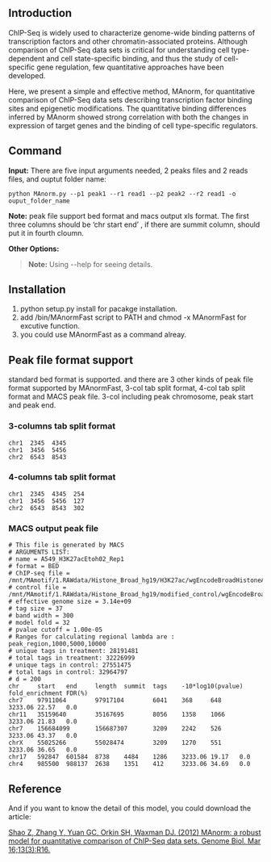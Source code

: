 ## Introduction

ChIP-Seq is widely used to characterize genome-wide binding patterns of transcription factors and other chromatin-associated proteins. Although comparison of ChIP-Seq data sets is critical for understanding cell type-dependent and cell state-specific binding, and thus the study of cell-specific gene regulation, few quantitative approaches have been developed. 

Here, we present a simple and effective method, MAnorm, for quantitative comparison of ChIP-Seq data sets describing transcription factor binding sites and epigenetic modifications. The quantitative binding differences inferred by MAnorm showed strong correlation with both the changes in expression of target genes and the binding of cell type-specific regulators.

## Command

**Input:**
There are five input arguments needed, 2 peaks files and 2 reads files, and ouptut folder name:
    
    python MAnorm.py --p1 peak1 --r1 read1 --p2 peak2 --r2 read1 -o ouput_folder_name

**Note:** peak file support bed format and macs output xls format. The first three columns 
should be ‘chr start end’ , if there are summit column, should put it in fourth cloumn.

**Other Options:**
> **Note:** Using --help for seeing details.


## Installation

1. python setup.py install for pacakge installation.
2. add /bin/MAnormFast script to PATH and chmod -x MAnormFast for excutive function.
3. you could use MAnormFast as a command alreay.


## Peak file format support

standard bed format is supported. and there are 3 other kinds of peak file format supported by MAnormFast, 3-col tab split format, 4-col tab split format and MACS peak file. 3-col including peak chromosome, peak start and peak end.

### 3-columns tab split format

```
chr1  2345  4345
chr1  3456  5456
chr2  6543  8543 
```

### 4-columns tab split format

```
chr1  2345  4345  254
chr1  3456  5456  127
chr2  6543  8543  302
```

### MACS output peak file

```
# This file is generated by MACS
# ARGUMENTS LIST:
# name = A549_H3K27acEtoh02_Rep1
# format = BED
# ChIP-seq file = /mnt/MAmotif/1.RAWdata/Histone_Broad_hg19/H3K27ac/wgEncodeBroadHistoneA549H3k27acEtoh02AlnRep1.bed
# control file = /mnt/MAmotif/1.RAWdata/Histone_Broad_hg19/modified_control/wgEncodeBroadHistoneA549ControlEtoh02AlnRep2.bed
# effective genome size = 3.14e+09
# tag size = 37
# band width = 300
# model fold = 32
# pvalue cutoff = 1.00e-05
# Ranges for calculating regional lambda are : peak_region,1000,5000,10000
# unique tags in treatment: 28191481
# total tags in treatment: 32226999
# unique tags in control: 27551475
# total tags in control: 32964797
# d = 200
chr     start   end     length  summit  tags    -10*log10(pvalue)       fold_enrichment FDR(%)
chr7    97911064        97917104        6041    368     648     3233.06 22.57   0.0
chr11   35159640        35167695        8056    1358    1066    3233.06 21.83   0.0
chr7    156684099       156687307       3209    2242    526     3233.06 43.37   0.0
chrX    55025266        55028474        3209    1270    551     3233.06 36.65   0.0
chr17   592847  601584  8738    4484    1286    3233.06 19.17   0.0
chr4    985500  988137  2638    1351    412     3233.06 34.69   0.0
```


## Reference

And if you want to know the detail of this model, you could download the article:

[Shao Z, Zhang Y, Yuan GC, Orkin SH, Waxman DJ. (2012) MAnorm: a robust model for quantitative comparison of ChIP-Seq data sets. Genome Biol. Mar 16;13(3):R16.](https://genomebiology.biomedcentral.com/articles/10.1186/gb-2012-13-3-r16)

